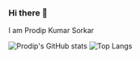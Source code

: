 ### Hi there 👋

I am Prodip Kumar Sorkar

<!--
**Prodip007/Prodip007** is a ✨ _special_ ✨ repository because its `README.md` (this file) appears on your GitHub profile.

Here are some ideas to get you started:

- 🔭 I’m currently working on ...
- 🌱 I’m currently learning ...
- 👯 I’m looking to collaborate on ...
- 🤔 I’m looking for help with ...
- 💬 Ask me about ...
- 📫 How to reach me: ...
- 😄 Pronouns: ...
- ⚡ Fun fact: ...
-->
  
<!--   <small>Generated by: <a href="https://github.com/anuraghazra/github-readme-stats" traget="blank">github-readme-stats</a></small> -->

![Prodip's GitHub stats](https://github-readme-stats.vercel.app/api?username=Prodip007&line_height=40&card_width=500&show_icons=true&count_private=true&include_all_commits=true)
![Top Langs](https://github-readme-stats.vercel.app/api/top-langs/?username=Prodip007&card_width=350)


